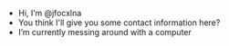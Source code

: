 - Hi, I’m @jfocxlna
- You think I'll give you some contact information here?
- I’m currently messing around with a computer

<!---
jfocxlna/jfocxlna is a ✨ special ✨ repository because its `README.md` (this file) appears on your GitHub profile.
You can click the Preview link to take a look at your changes.
--->
